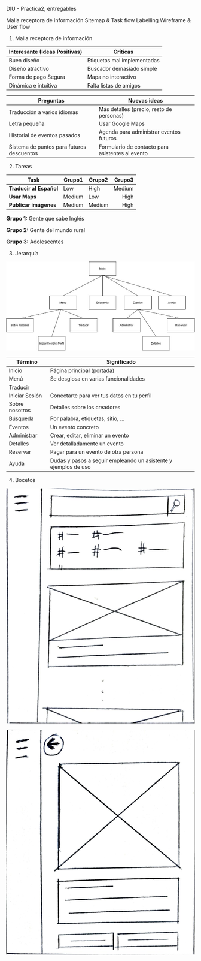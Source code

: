 DIU - Practica2, entregables

Malla receptora de información 
Sitemap & Task flow 
Labelling 
Wireframe & User flow 

1. Malla receptora de información

**Interesante (Ideas Positivas)** | **Críticas**
| ------------- | -------
  Buen diseño |  Etiquetas mal implementadas
  Diseño atractivo   |  Buscador demasiado simple
  Forma de pago Segura |  Mapa no interactivo
  Dinámica e intuitiva |  Falta listas de amigos

  **Preguntas** | **Nuevas ideas**
| ------------- | -------
  Traducción a varios idiomas |  Más detalles (precio, resto de personas)
  Letra pequeña                             |  Usar Google Maps
  Historial de eventos pasados              |  Agenda para administrar eventos futuros
  Sistema de puntos para futuros descuentos |  Formulario de contacto para asistentes al evento
  
  
2. Tareas

  **Task**                    | **Grupo1**  | **Grupo2** | **Grupo3**
  ------                  | ------  | ------ | ------:
  **Traducir al Español** | Low     | High   | Medium
  **Usar Maps**           | Medium  | Low    | High
  **Publicar imágenes**   | Medium  | Medium | High

  **Grupo 1:** Gente que sabe Inglés
  
  **Grupo 2:** Gente del mundo rural
  
  **Grupo 3:** Adolescentes
  
  
3. Jerarquía

![Jerarquia](../img/jerarquia.jpg)

**Término** | **Significado**     
| ------------- | -------
  Inicio  | Página principal (portada)
  Menú    | Se desglosa en varias funcionalidades
  Traducir  |
  Iniciar Sesión   | Conectarte para ver tus datos en tu perfil
  Sobre nosotros  | Detalles sobre los creadores
  Búsqueda  | Por palabra, etiquetas, sitio, …
  Eventos  | Un evento concreto
  Administrar  | Crear, editar, eliminar un evento
  Detalles  | Ver detalladamente un evento
  Reservar  | Pagar para un evento de otra persona
  Ayuda  | Dudas y pasos a seguir empleando un asistente y ejemplos de uso
  
  
4. Bocetos

![Pantalla princiapl](../img/boceto1.jpg)

![Evento](../img/boceto2.jpg)


